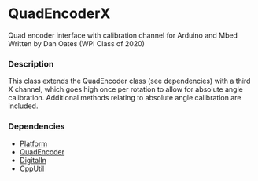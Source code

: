 # QuadEncoderX
Quad encoder interface with calibration channel for Arduino and Mbed  
Written by Dan Oates (WPI Class of 2020)

### Description
This class extends the QuadEncoder class (see dependencies) with a third X channel, which goes high once per rotation to allow for absolute angle calibration. Additional methods relating to absolute angle calibration are included.

### Dependencies
- [Platform](https://github.com/doates625/Platform.git)
- [QuadEncoder](https://github.com/doates625/QuadEncoder.git)
- [DigitalIn](https://github.com/doates625/DigitalIn.git)
- [CppUtil](https://github.com/doates625/CppUtil.git)
